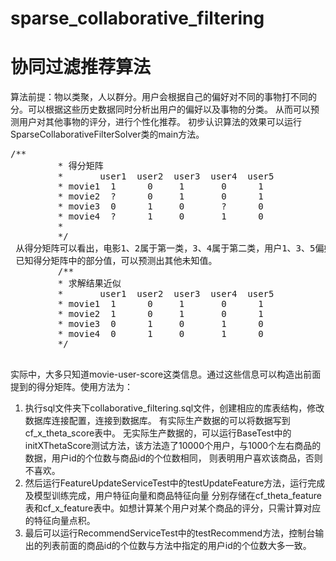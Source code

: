 # sparse_collaborative_filtering
<h1>协同过滤推荐算法</h1>
算法前提：物以类聚，人以群分。用户会根据自己的偏好对不同的事物打不同的分。可以根据这些历史数据同时分析出用户的偏好以及事物的分类。
从而可以预测用户对其他事物的评分，进行个性化推荐。
 初步认识算法的效果可以运行SparseCollaborativeFilterSolver类的main方法。
        <pre>/**
         * 得分矩阵
         *       user1  user2  user3  user4  user5
         * movie1  1      0     1       0      1
         * movie2  ?      0     1       0      1
         * movie3  0      1     0       ?      0
         * movie4  ?      1     0       1      0
         *
         */
 从得分矩阵可以看出，电影1、2属于第一类，3、4属于第二类，用户1、3、5偏好第一类电影，用户2、4偏好第二类电影。
 已知得分矩阵中的部分值，可以预测出其他未知值。
         /**
         * 求解结果近似
         *       user1  user2  user3  user4  user5
         * movie1  1      0     1       0      1
         * movie2  1      0     1       0      1
         * movie3  0      1     0       1      0
         * movie4  0      1     0       1      0
         */
         </pre>
         
  实际中，大多只知道movie-user-score这类信息。通过这些信息可以构造出前面提到的得分矩阵。使用方法为：
  <ol>
  <li>执行sql文件夹下collaborative_filtering.sql文件，创建相应的库表结构，修改数据库连接配置，连接到数据库。
  有实际生产数据的可以将数据写到cf_x_theta_score表中。
  无实际生产数据的，可以运行BaseTest中的initXThetaScore测试方法，该方法造了10000个用户，与1000个左右商品的数据，用户id的个位数与商品id的个位数相同，
则表明用户喜欢该商品，否则不喜欢。
   </li>
  <li>然后运行FeatureUpdateServiceTest中的testUpdateFeature方法，运行完成及模型训练完成，用户特征向量和商品特征向量
分别存储在cf_theta_feature表和cf_x_feature表中。如想计算某个用户对某个商品的评分，只需计算对应的特征向量点积。
        </li>
        <li>
  最后可以运行RecommendServiceTest中的testRecommend方法，控制台输出的列表前面的商品id的个位数与方法中指定的用户id的个位数大多一致。
        </li>
        </ol>
   
